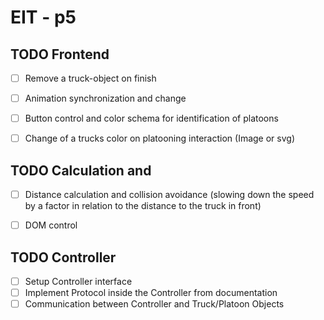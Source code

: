 # EIT - p5

## TODO Frontend
- [ ]  Remove a truck-object on finish
- [ ]  Animation synchronization and change
- [ ]  Button control and color schema for identification of platoons
- [ ]  Change of a trucks color on platooning interaction (Image or svg)


## TODO Calculation and 
- [ ]  Distance calculation and collision avoidance (slowing down the speed by a factor in relation to the distance to the truck in front)
- [ ]  DOM control 


## TODO Controller
- [ ] Setup Controller interface
- [ ] Implement Protocol inside the Controller from documentation 
- [ ] Communication between Controller and Truck/Platoon Objects 